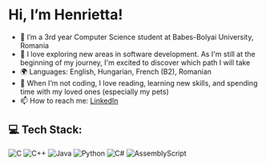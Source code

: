 # Hi, I’m Henrietta!
- 🌱 I’m a 3rd year Computer Science student at Babes-Bolyai University, Romania
- 💞️ I love exploring new areas in software development. As I'm still at the beginning of my journey, I'm excited to discover which path I will take
- 🌍 Languages: English, Hungarian, French (B2), Romanian
- 🎨 When I’m not coding, I love reading, learning new skills, and spending time with my loved ones (especially my pets)
- 📫 How to reach me: [LinkedIn](www.linkedin.com/in/henrietta-miko)

## 💻 Tech Stack:
![C](https://img.shields.io/badge/c-%2300599C.svg?style=for-the-badge&logo=c&logoColor=white) ![C++](https://img.shields.io/badge/c++-%2300599C.svg?style=for-the-badge&logo=c%2B%2B&logoColor=white) ![Java](https://img.shields.io/badge/java-%23ED8B00.svg?style=for-the-badge&logo=openjdk&logoColor=white) ![Python](https://img.shields.io/badge/python-3670A0?style=for-the-badge&logo=python&logoColor=ffdd54) ![C#](https://img.shields.io/badge/c%23-%23239120.svg?style=for-the-badge&logo=csharp&logoColor=white) ![AssemblyScript](https://img.shields.io/badge/assembly%20script-%23000000.svg?style=for-the-badge&logo=assemblyscript&logoColor=white)

<!---
mikohenrietta/mikohenrietta is a ✨ special ✨ repository because its `README.md` (this file) appears on your GitHub profile.
You can click the Preview link to take a look at your changes.
--->
